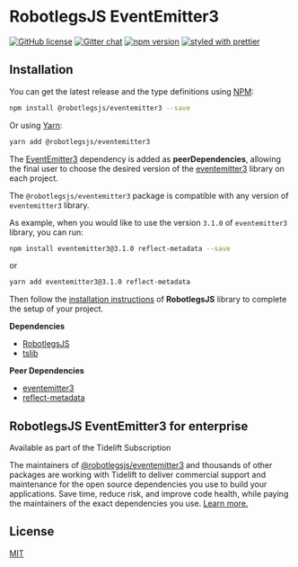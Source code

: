 # RobotlegsJS EventEmitter3

[![GitHub license](https://img.shields.io/badge/license-MIT-green.svg)](https://github.com/RobotlegsJS/Robotlegs/tree/master/packages/eventemitter3/LICENSE)
[![Gitter chat](https://badges.gitter.im/RobotlegsJS/RobotlegsJS.svg)](https://gitter.im/RobotlegsJS/RobotlegsJS)
[![npm version](https://badge.fury.io/js/%40robotlegsjs%2Feventemitter3.svg)](https://badge.fury.io/js/%40robotlegsjs%2Feventemitter3)
[![styled with prettier](https://img.shields.io/badge/styled_with-prettier-ff69b4.svg)](https://github.com/prettier/prettier)

## Installation

You can get the latest release and the type definitions using [NPM](https://www.npmjs.com/):

```bash
npm install @robotlegsjs/eventemitter3 --save
```

Or using [Yarn](https://yarnpkg.com/en/):

```bash
yarn add @robotlegsjs/eventemitter3
````

The [EventEmitter3](https://github.com/primus/eventemitter3) dependency is added as **peerDependencies**,
allowing the final user to choose the desired version of the [eventemitter3](https://www.npmjs.com/package/eventemitter3) library on each project.

The `@robotlegsjs/eventemitter3` package is compatible with any version of `eventemitter3` library.

As example, when you would like to use the version `3.1.0` of `eventemitter3` library, you can run:

```bash
npm install eventemitter3@3.1.0 reflect-metadata --save
```

or

```bash
yarn add eventemitter3@3.1.0 reflect-metadata
```

Then follow the [installation instructions](https://github.com/RobotlegsJS/RobotlegsJS/blob/master/README.md#installation) of **RobotlegsJS** library to complete the setup of your project.

**Dependencies**

+ [RobotlegsJS](https://github.com/RobotlegsJS/RobotlegsJS)
+ [tslib](https://github.com/Microsoft/tslib)

**Peer Dependencies**

+ [eventemitter3](https://github.com/primus/eventemitter3)
+ [reflect-metadata](https://github.com/rbuckton/reflect-metadata)

## RobotlegsJS EventEmitter3 for enterprise

Available as part of the Tidelift Subscription

The maintainers of [@robotlegsjs/eventemitter3](https://github.com/RobotlegsJS/RobotlegsJS-EventEmitter3) and thousands of other packages are working with Tidelift to deliver commercial support and maintenance for the open source dependencies you use to build your applications. Save time, reduce risk, and improve code health, while paying the maintainers of the exact dependencies you use. [Learn more.](https://tidelift.com/subscription/pkg/npm-robotlegsjs-eventemitter3?utm_source=npm-robotlegsjs-eventemitter3&utm_medium=referral&utm_campaign=enterprise&utm_term=repo)

## License

[MIT](LICENSE)
